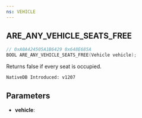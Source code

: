```yaml
---
ns: VEHICLE
---
```

## ARE_ANY_VEHICLE_SEATS_FREE

```c
// 0xA0A424505A1B6429 0x648E685A
BOOL ARE_ANY_VEHICLE_SEATS_FREE(Vehicle vehicle);
```

Returns false if every seat is occupied.

```
NativeDB Introduced: v1207
```

## Parameters
* **vehicle**:
